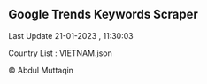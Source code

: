 

## Google Trends Keywords Scraper 
 
Last Update 21-01-2023 , 11:30:03

Country List :
VIETNAM.json



© Abdul Muttaqin 
